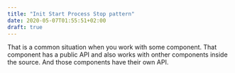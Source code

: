 ```yaml
---
title: "Init Start Process Stop pattern"
date: 2020-05-07T01:55:51+02:00
draft: true
---
```


That is a common situation when you work with some component.
That component has a public API and also works with onther components inside the source.
And those components have their own API.

